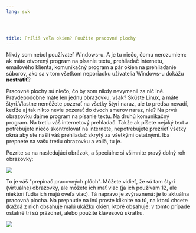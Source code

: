 ```yaml
---
lang: svk
﻿



title: Príliš veľa okien? Použite pracovné plochy
---
```


Nikdy som nebol používateľ Windows-u. A je tu niečo, čomu nerozumiem: ak máte otvorený program na písanie textu, prehliadač internetu, emailového klienta, komunikačný program a pár okien na prehliadanie súborov, ako sa v tom všetkom neporiadku užívatelia Windows-u dokážu <b>nestratiť</b>?

Pracovné plochy sú niečo, čo by som nikdy nevymenil za nič iné. Pravdepodobne máte len jednu obrazovku, však? Skúste Linux, a máte štyri.Vlastne nemôžete pozerať na všetky štyri naraz, ale to predsa nevadí, keďže aj tak nikto nevie pozerať do dvoch smerov naraz, nie? Na prvú obrazovku dajme program na písanie textu. Na druhú komunikačný program. Na tretiu váš internetový prehladač. Takže ak píšete nejaký text a potrebujete niečo skontrolovať na internete, nepotrebujete prezrieť všetky okná aby ste našli váš prehliadač skrytý za všetkými ostatnými. Iba prepnete na vašu tretiu obrazovku a voilà, tu je.

Pozrite sa na nasledujúci obrázok, a špeciálne si všimnite pravý dolný roh obrazovky:

<img src="Images/workspaces.png" border="0"/>

To je váš "prepínač pracovných plôch". Môžete vidieť, že sú tam štyri (virtuálne) obrazovky, ale môžete ich mať viac (ja ich používam 12, ale niektorí ľudia ich majú oveľa viac). Tá napravo je zvýraznená: je to aktuálna pracovná plocha. Na prepnutie na inú proste kliknite na tú, na ktorú chcete (každá z nich obsahuje malú ukážku okien, ktoré obsahuje: v tomto prípade ostatné tri sú prázdne), alebo použite klávesovú skratku.

<img src="Images/workspaces_full.png" border="0"/>




